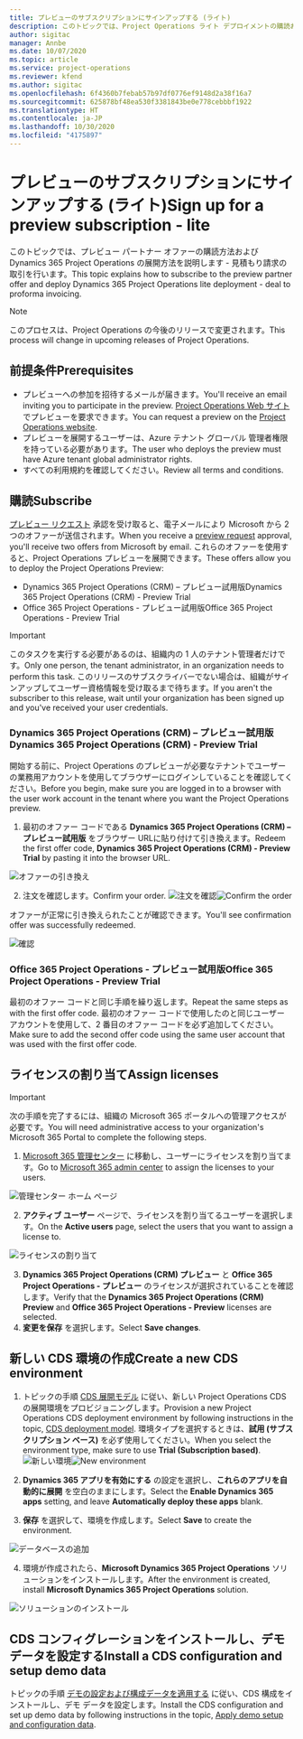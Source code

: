 ```yaml
---
title: プレビューのサブスクリプションにサインアップする (ライト)
description: このトピックでは、Project Operations ライト デプロイメントの購読および展開方法に関する情報を提供します - 見積もり請求の取引を行います。
author: sigitac
manager: Annbe
ms.date: 10/07/2020
ms.topic: article
ms.service: project-operations
ms.reviewer: kfend
ms.author: sigitac
ms.openlocfilehash: 6f4360b7febab57b97df0776ef9148d2a38f16a7
ms.sourcegitcommit: 625878bf48ea530f3381843be0e778cebbbf1922
ms.translationtype: HT
ms.contentlocale: ja-JP
ms.lasthandoff: 10/30/2020
ms.locfileid: "4175897"
---
```

# <a name="sign-up-for-a-preview-subscription---lite"></a><span data-ttu-id="cbcf1-103">プレビューのサブスクリプションにサインアップする (ライト)</span><span class="sxs-lookup"><span data-stu-id="cbcf1-103">Sign up for a preview subscription - lite</span></span> 

<span data-ttu-id="cbcf1-104">このトピックでは、プレビュー パートナー オファーの購読方法および Dynamics 365 Project Operations の展開方法を説明します - 見積もり請求の取引を行います。</span><span class="sxs-lookup"><span data-stu-id="cbcf1-104">This topic explains how to subscribe to the preview partner offer and deploy Dynamics 365 Project Operations lite deployment - deal to proforma invoicing.</span></span>

> [!NOTE]
> <span data-ttu-id="cbcf1-105">このプロセスは、Project Operations の今後のリリースで変更されます。</span><span class="sxs-lookup"><span data-stu-id="cbcf1-105">This process will change in upcoming releases of Project Operations.</span></span>

## <a name="prerequisites"></a><span data-ttu-id="cbcf1-106">前提条件</span><span class="sxs-lookup"><span data-stu-id="cbcf1-106">Prerequisites</span></span>

- <span data-ttu-id="cbcf1-107">プレビューへの参加を招待するメールが届きます。</span><span class="sxs-lookup"><span data-stu-id="cbcf1-107">You'll receive an email inviting you to participate in the preview.</span></span> <span data-ttu-id="cbcf1-108">[Project Operations Web サイト](https://dynamics.microsoft.com/en-us/project-operations/overview/) でプレビューを要求できます。</span><span class="sxs-lookup"><span data-stu-id="cbcf1-108">You can request a preview on the [Project Operations website](https://dynamics.microsoft.com/en-us/project-operations/overview/).</span></span>
- <span data-ttu-id="cbcf1-109">プレビューを展開するユーザーは、Azure テナント グローバル 管理者権限を持っている必要があります。</span><span class="sxs-lookup"><span data-stu-id="cbcf1-109">The user who deploys the preview must have Azure tenant global administrator rights.</span></span>
- <span data-ttu-id="cbcf1-110">すべての利用規約を確認してください。</span><span class="sxs-lookup"><span data-stu-id="cbcf1-110">Review all terms and conditions.</span></span>

## <a name="subscribe"></a><span data-ttu-id="cbcf1-111">購読</span><span class="sxs-lookup"><span data-stu-id="cbcf1-111">Subscribe</span></span>

<span data-ttu-id="cbcf1-112">[プレビュー リクエスト](https://forms.office.com/FormsPro/Pages/ResponsePage.aspx?id=v4j5cvGGr0GRqy180BHbR56j8lZs0FdAvwT75_WNFyxUMkRDV1NYQU5TNjE2VjhKOVBUNVg2R0s1NC4u) 承認を受け取ると、電子メールにより Microsoft から 2 つのオファーが送信されます。</span><span class="sxs-lookup"><span data-stu-id="cbcf1-112">When you receive a [preview request](https://forms.office.com/FormsPro/Pages/ResponsePage.aspx?id=v4j5cvGGr0GRqy180BHbR56j8lZs0FdAvwT75_WNFyxUMkRDV1NYQU5TNjE2VjhKOVBUNVg2R0s1NC4u) approval, you'll receive two offers from Microsoft by email.</span></span> <span data-ttu-id="cbcf1-113">これらのオファーを使用すると、Project Operations プレビューを展開できます。</span><span class="sxs-lookup"><span data-stu-id="cbcf1-113">These offers allow you to deploy the Project Operations Preview:</span></span>

- <span data-ttu-id="cbcf1-114">Dynamics 365 Project Operations (CRM) – プレビュー試用版</span><span class="sxs-lookup"><span data-stu-id="cbcf1-114">Dynamics 365 Project Operations (CRM) - Preview Trial</span></span>
- <span data-ttu-id="cbcf1-115">Office 365 Project Operations - プレビュー試用版</span><span class="sxs-lookup"><span data-stu-id="cbcf1-115">Office 365 Project Operations - Preview Trial</span></span>

> [!IMPORTANT]
> <span data-ttu-id="cbcf1-116">このタスクを実行する必要があるのは、組織内の 1 人のテナント管理者だけです。</span><span class="sxs-lookup"><span data-stu-id="cbcf1-116">Only one person, the tenant administrator, in an organization needs to perform this task.</span></span> <span data-ttu-id="cbcf1-117">このリリースのサブスクライバーでない場合は、組織がサインアップしてユーザー資格情報を受け取るまで待ちます。</span><span class="sxs-lookup"><span data-stu-id="cbcf1-117">If you aren't the subscriber to this release, wait until your organization has been signed up and you've received your user credentials.</span></span>

### <a name="dynamics-365-project-operations-crm---preview-trial"></a><span data-ttu-id="cbcf1-118">Dynamics 365 Project Operations (CRM) – プレビュー試用版</span><span class="sxs-lookup"><span data-stu-id="cbcf1-118">Dynamics 365 Project Operations (CRM) - Preview Trial</span></span> 

<span data-ttu-id="cbcf1-119">開始する前に、Project Operations のプレビューが必要なテナントでユーザーの業務用アカウントを使用してブラウザーにログインしていることを確認してください。</span><span class="sxs-lookup"><span data-stu-id="cbcf1-119">Before you begin, make sure you are logged in to a browser with the user work account in the tenant where you want the Project Operations preview.</span></span>

1. <span data-ttu-id="cbcf1-120">最初のオファー コードである **Dynamics 365 Project Operations (CRM) – プレビュー試用版** をブラウザー URLに貼り付けて引き換えます。</span><span class="sxs-lookup"><span data-stu-id="cbcf1-120">Redeem the first offer code, **Dynamics 365 Project Operations (CRM) - Preview Trial** by pasting it into the browser URL.</span></span>

![オファーの引き換え](./media/16RedeemFirstOfferNew.png)

2. <span data-ttu-id="cbcf1-122">注文を確認します。</span><span class="sxs-lookup"><span data-stu-id="cbcf1-122">Confirm your order.</span></span>
<span data-ttu-id="cbcf1-123">![注文を確認](./media/17ConfirmOrderNew.png)</span><span class="sxs-lookup"><span data-stu-id="cbcf1-123">![Confirm the order](./media/17ConfirmOrderNew.png)</span></span>

<span data-ttu-id="cbcf1-124">オファーが正常に引き換えられたことが確認できます。</span><span class="sxs-lookup"><span data-stu-id="cbcf1-124">You'll see confirmation offer was successfully redeemed.</span></span>

![確認](./media/18OrderConfirmationNew.png)

### <a name="office-365-project-operations---preview-trial"></a><span data-ttu-id="cbcf1-126">Office 365 Project Operations - プレビュー試用版</span><span class="sxs-lookup"><span data-stu-id="cbcf1-126">Office 365 Project Operations - Preview Trial</span></span>

<span data-ttu-id="cbcf1-127">最初のオファー コードと同じ手順を繰り返します。</span><span class="sxs-lookup"><span data-stu-id="cbcf1-127">Repeat the same steps as with the first offer code.</span></span> <span data-ttu-id="cbcf1-128">最初のオファー コードで使用したのと同じユーザー アカウントを使用して、2 番目のオファー コードを必ず追加してください。</span><span class="sxs-lookup"><span data-stu-id="cbcf1-128">Make sure to add the second offer code using the same user account that was used with the first offer code.</span></span>

## <a name="assign-licenses"></a><span data-ttu-id="cbcf1-129">ライセンスの割り当て</span><span class="sxs-lookup"><span data-stu-id="cbcf1-129">Assign licenses</span></span>

> [!IMPORTANT]
> <span data-ttu-id="cbcf1-130">次の手順を完了するには、組織の Microsoft 365 ポータルへの管理アクセスが必要です。</span><span class="sxs-lookup"><span data-stu-id="cbcf1-130">You will need administrative access to your organization's Microsoft 365 Portal to complete the following steps.</span></span>


1. <span data-ttu-id="cbcf1-131">[Microsoft 365 管理センター](https://portal.office.com/) に移動し、ユーザーにライセンスを割り当てます。</span><span class="sxs-lookup"><span data-stu-id="cbcf1-131">Go to [Microsoft 365 admin center](https://portal.office.com/) to assign the licenses to your users.</span></span>

![管理センター ホーム ページ](./media/14AdminPortal.png)

2. <span data-ttu-id="cbcf1-133">**アクティブ ユーザー** ページで、ライセンスを割り当てるユーザーを選択します。</span><span class="sxs-lookup"><span data-stu-id="cbcf1-133">On the **Active users** page, select the users that you want to assign a license to.</span></span>

![ライセンスの割り当て](./media/15AssignLicenses.png)

3. <span data-ttu-id="cbcf1-135">**Dynamics 365 Project Operations (CRM) プレビュー** と **Office 365 Project Operations - プレビュー** のライセンスが選択されていることを確認します。</span><span class="sxs-lookup"><span data-stu-id="cbcf1-135">Verify that the **Dynamics 365 Project Operations (CRM) Preview** and **Office 365 Project Operations - Preview** licenses are selected.</span></span> 
4. <span data-ttu-id="cbcf1-136">**変更を保存** を選択します。</span><span class="sxs-lookup"><span data-stu-id="cbcf1-136">Select **Save changes**.</span></span>

## <a name="create-a-new-cds-environment"></a><span data-ttu-id="cbcf1-137">新しい CDS 環境の作成</span><span class="sxs-lookup"><span data-stu-id="cbcf1-137">Create a new CDS environment</span></span>

1. <span data-ttu-id="cbcf1-138">トピックの手順 [CDS 展開モデル](lite-deployment.md) に従い、新しい Project Operations CDS の展開環境をプロビジョニングします。</span><span class="sxs-lookup"><span data-stu-id="cbcf1-138">Provision a new Project Operations CDS deployment environment by following instructions in the topic, [CDS deployment model](lite-deployment.md).</span></span> <span data-ttu-id="cbcf1-139">環境タイプを選択するときは、**試用 (サブスクリプション ベース)** を必ず使用してください。</span><span class="sxs-lookup"><span data-stu-id="cbcf1-139">When you select the environment type, make sure to use **Trial (Subscription based)**.</span></span>
<span data-ttu-id="cbcf1-140">![新しい環境](./media/19CreateEnvironment.png)</span><span class="sxs-lookup"><span data-stu-id="cbcf1-140">![New environment](./media/19CreateEnvironment.png)</span></span>

2. <span data-ttu-id="cbcf1-141">**Dynamics 365 アプリを有効にする** の設定を選択し、**これらのアプリを自動的に展開** を空白のままにします。</span><span class="sxs-lookup"><span data-stu-id="cbcf1-141">Select the **Enable Dynamics 365 apps** setting, and leave **Automatically deploy these apps** blank.</span></span>  
3. <span data-ttu-id="cbcf1-142">**保存** を選択して、環境を作成します。</span><span class="sxs-lookup"><span data-stu-id="cbcf1-142">Select **Save** to create the environment.</span></span>

![データベースの追加](./media/20CreateEnvironment1.png)

4. <span data-ttu-id="cbcf1-144">環境が作成されたら、**Microsoft Dynamics 365 Project Operations** ソリューションをインストールします。</span><span class="sxs-lookup"><span data-stu-id="cbcf1-144">After the environment is created, install **Microsoft Dynamics 365 Project Operations** solution.</span></span> 

![ソリューションのインストール](./media/21InstallSolution.png)

## <a name="install-a-cds-configuration-and-setup-demo-data"></a><span data-ttu-id="cbcf1-146">CDS コンフィグレーションをインストールし、デモ データを設定する</span><span class="sxs-lookup"><span data-stu-id="cbcf1-146">Install a CDS configuration and setup demo data</span></span>

<span data-ttu-id="cbcf1-147">トピックの手順 [デモの設定および構成データを適用する](lite-apply-demo-setup-config-data.md) に従い、CDS 構成をインストールし、デモ データを設定します。</span><span class="sxs-lookup"><span data-stu-id="cbcf1-147">Install the CDS configuration and set up demo data by following instructions in the topic, [Apply demo setup and configuration data](lite-apply-demo-setup-config-data.md).</span></span>

